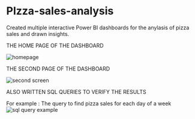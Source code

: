 # PIzza-sales-analysis
Created multiple interactive Power BI dashboards for the anylasis of pizza sales and drawn insights.

THE HOME PAGE OF THE DASHBOARD

![homepage](https://github.com/AryanSinha2003/PIzza-sales-analysis/assets/93966837/f69c993c-4f75-494d-b945-02d92a7b3198)





THE SECOND PAGE OF THE DASHBOARD

![second screen](https://github.com/AryanSinha2003/PIzza-sales-analysis/assets/93966837/51c04b31-623c-49a9-8ffb-9415b5dfa613)





ALSO WRITTEN SQL QUERIES TO VERIFY THE RESULTS

For example : The query to find pizza sales for each day of a week 
![sql query example](https://github.com/AryanSinha2003/PIzza-sales-analysis/assets/93966837/5c7eeb7f-1828-48f5-b8d2-bb97325f13c8)
